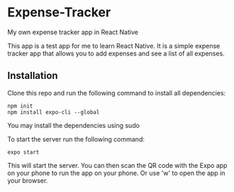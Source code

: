 # Expense-Tracker
My own expense tracker app in React Native 

This app is a test app for me to learn React Native. It is a simple expense tracker app that allows you to add expenses and see a list of all expenses.

## Installation
Clone this repo and run the following command to install all dependencies:
```
npm init
npm install expo-cli --global
```
You may install the dependencies using sudo 


To start the server run the following command:
```
expo start
```
This will start the server. 
You can then scan the QR code with the Expo app on your phone to run the app on your phone.
Or use 'w' to open the app in your browser.